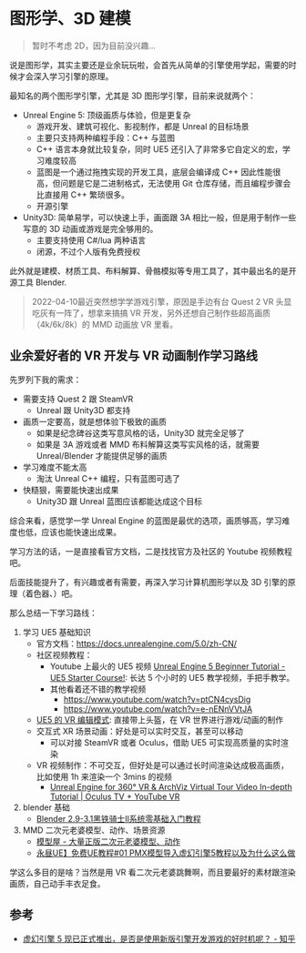 # 图形学、3D 建模

>暂时不考虑 2D，因为目前没兴趣...

说是图形学，其实主要还是业余玩玩啦，会首先从简单的引擎使用学起，需要的时候才会深入学习引擎的原理。

最知名的两个图形学引擎，尤其是 3D 图形学引擎，目前来说就两个：

- Unreal Engine 5: 顶级画质与体验，但是更复杂
    - 游戏开发、建筑可视化、影视制作，都是 Unreal 的目标场景
    - 主要只支持两种编程手段：C++ 与蓝图
    - C++ 语言本身就比较复杂，同时 UE5 还引入了非常多它自定义的宏，学习难度较高
    - 蓝图是一个通过拖拽实现的开发工具，底层会编译成 C++ 因此性能很高，但问题是它是二进制格式，无法使用 Git 仓库存储，而且编程步骤会比直接用 C++ 繁琐很多。
    - 开源引擎
- Unity3D: 简单易学，可以快速上手，画面跟 3A 相比一般，但是用于制作一些写意的 3D 动画或游戏是完全够用的。
    - 主要支持使用 C#/lua 两种语言
    - 闭源，不过个人版有免费授权

此外就是建模、材质工具、布料解算、骨骼模拟等专用工具了，其中最出名的是开源工具 Blender.

>2022-04-10最近突然想学学游戏引擎，原因是手边有台 Quest 2 VR 头显吃灰有一阵了，想拿来搞搞 VR 开发，另外还想自己制作些超高画质（4k/6k/8k）的 MMD 动画放 VR 里看。


## 业余爱好者的 VR 开发与 VR 动画制作学习路线

先罗列下我的需求：

- 需要支持 Quest 2 跟 SteamVR
    - Unreal 跟 Unity3D 都支持
- 画质一定要高，就是想体验下极致的画质
    - 如果是纪念碑谷这类写意风格的话，Unity3D 就完全足够了
    - 如果是 3A 游戏或者 MMD 布料解算这类写实风格的话，就需要 Unreal/Blender 才能提供足够的画质
- 学习难度不能太高
    - 淘汰 Unreal C++ 编程，只有蓝图可选了
- 快糙狠，需要能快速出成果
    - Unity3D 跟 Unreal 蓝图应该都能达成这个目标

综合来看，感觉学一学 Unreal Engine 的蓝图是最优的选项，画质够高，学习难度也低，应该也能快速出成果。

学习方法的话，一是直接看官方文档，二是找找官方及社区的 Youtube 视频教程吧。

后面技能提升了，有兴趣或者有需要，再深入学习计算机图形学以及 3D 引擎的原理（着色器、）吧。

那么总结一下学习路线：

1. 学习 UE5 基础知识
    - 官方文档：<https://docs.unrealengine.com/5.0/zh-CN/>
    - 社区视频教程：
        - Youtube 上最火的 UE5 视频 [Unreal Engine 5 Beginner Tutorial - UE5 Starter Course!](https://www.youtube.com/watch?v=gQmiqmxJMtA): 长达 5 个小时的 UE5 教学视频，手把手教学。
        - 其他看着还不错的教学视频
            - https://www.youtube.com/watch?v=ptCN4cysDig
            - https://www.youtube.com/watch?v=e-nENnVVtJA
    - [UE5 的 VR 编辑模式](https://docs.unrealengine.com/5.0/zh-CN/vr-mode-in-unreal-editor/): 直接带上头盔，在 VR 世界进行游戏/动画的制作
    - 交互式 XR 场景动画：好处是可以实时交互，甚至可以移动
        - 可以对接 SteamVR 或者 Oculus，借助 UE5 可实现高质量的实时渲染
    - VR 视频制作：不可交互，但好处是可以通过长时间渲染达成极高画质，比如使用 1h 来渲染一个 3mins 的视频
        - [Unreal Engine for 360° VR & ArchViz Virtual Tour Video In-depth Tutorial | Oculus TV + YouTube VR](https://www.youtube.com/watch?v=TLHyMwQ0bo0)
2. blender 基础
    - [Blender 2.9-3.1黑铁骑士Ⅱ系统零基础入门教程](https://www.bilibili.com/video/BV1zh411Y7LX)
3. MMD 二次元老婆模型、动作、场景资源
    - [模型屋 - 大量正版二次元老婆模型、动作](https://www.aplaybox.com/)
    - [永昼UE】免费UE教程#01 PMX模型导入虚幻引擎5教程以及为什么这么做](https://www.bilibili.com/video/BV1uL411c7HH)

学这么多目的是啥？当然是用 VR 看二次元老婆跳舞啊，而且要最好的素材跟渲染画质，自己动手丰衣足食。

## 参考

- [虚幻引擎 5 现已正式推出，是否是使用新版引擎开发游戏的好时机呢？ - 知乎](https://www.zhihu.com/question/526248363/answer/2426839028)
